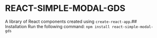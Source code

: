 # REACT-SIMPLE-MODAL-GDS

A library of React components created using `create-react-app`.## Installation
Run the following command:
`npm install react-simple-modal-gds`

